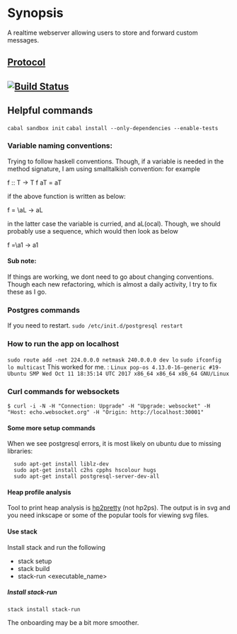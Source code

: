 # Synopsis

A realtime webserver allowing users to store and forward custom messages.

## [Protocol](Protocol.md)

## [![Build Status](https://travis-ci.org/dservgun/zya.svg?branch=master)](https://travis-ci.org/dservgun/zya)


## Helpful commands

``` cabal sandbox init ```
``` cabal install --only-dependencies --enable-tests ```


### Variable naming conventions:
Trying to follow haskell conventions. Though, if a variable is needed in the method signature, I am
using smalltalkish convention: for example

f :: T -> T
f aT = aT

if the above function is written as below:

f = \aL -> aL

in the latter case the variable is curried, and aL(ocal). Though, we should probably use a sequence, which
would then look as below

f =\a1 -> a1


#### Sub note:
If things are working, we dont need to go about changing conventions. Though each new refactoring,
which is almost a daily activity, I try to fix these as I go.

### Postgres commands
If you need to restart.
``` sudo /etc/init.d/postgresql restart ```

### How to run the app on localhost
``` sudo route add -net 224.0.0.0 netmask 240.0.0.0 dev lo ``` 
``` sudo ifconfig lo multicast ``` 
This worked for me.  : ``` Linux pop-os 4.13.0-16-generic #19-Ubuntu SMP Wed Oct 11 18:35:14 UTC 2017 x86_64 x86_64 x86_64 GNU/Linux ```


### Curl commands for websockets
``` $ curl -i -N -H "Connection: Upgrade" -H "Upgrade: websocket" -H "Host: echo.websocket.org" -H "Origin: http://localhost:30001"  ```

#### Some more setup commands
When we see postgresql errors, it is most likely on ubuntu due to missing libraries: 
```
  sudo apt-get install liblz-dev
  sudo apt-get install c2hs cpphs hscolour hugs
  sudo apt-get install postgresql-server-dev-all
```

#### Heap profile analysis
Tool to print heap analysis is [hp2pretty](https://hackage.haskell.org/package/hp2pretty) (not hp2ps). The output 
is in svg and you need inkscape or some of the popular tools for viewing svg files.


#### Use stack
Install stack and run the following
* stack setup
* stack build
* stack-run <executable_name> 

##### Install stack-run
``` stack install stack-run ```

The onboarding may be a bit more smoother.
